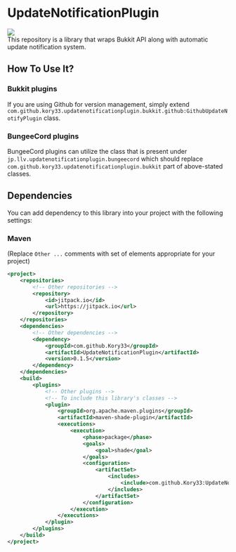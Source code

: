 # UpdateNotificationPlugin
[![](https://jitpack.io/v/Kory33/UpdateNotificationPlugin.svg)](https://jitpack.io/#Kory33/UpdateNotificationPlugin)  
This repository is a library that wraps Bukkit API along with automatic update notification system.
## How To Use It?
### Bukkit plugins
If you are using Github for version management, simply extend  ``com.github.kory33.updatenotificationplugin.bukkit.github:GithubUpdateNotifyPlugin``  class.


### BungeeCord plugins
BungeeCord plugins can utilize the class that is present under
``jp.llv.updatenotificationplugin.bungeecord``
which should replace ``com.github.kory33.updatenotificationplugin.bukkit`` part of above-stated classes.  


## Dependencies
You can add dependency to this library into your project with the following settings:
### Maven
(Replace `Other ...` comments with set of elements appropriate for your project)
```XML
<project>
    <repositories>
        <!-- Other repositories -->
        <repository>
            <id>jitpack.io</id>
            <url>https://jitpack.io</url>
        </repository>
    </repositories>
    <dependencies>
        <!-- Other dependencies -->
        <dependency>
            <groupId>com.github.Kory33</groupId>
            <artifactId>UpdateNotificationPlugin</artifactId>
            <version>0.1.5</version>
        </dependency>
    </dependencies>
    <build>
        <plugins>
            <!-- Other plugins -->
            <!-- To include this library's classes -->
            <plugin>
                <groupId>org.apache.maven.plugins</groupId>
                <artifactId>maven-shade-plugin</artifactId>
                <executions>
                    <execution>
                        <phase>package</phase>
                        <goals>
                            <goal>shade</goal>
                        </goals>
                        <configuration>
                            <artifactSet>
                                <includes>
                                    <include>com.github.Kory33:UpdateNotificationPlugin</include>
                                </includes>
                            </artifactSet>
                        </configuration>
                    </execution>
                </executions>
            </plugin>
        </plugins>
    </build>
</project>
```
